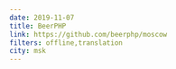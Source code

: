 ```yaml
---
date: 2019-11-07
title: BeerPHP
link: https://github.com/beerphp/moscow
filters: offline,translation
city: msk
---
```


